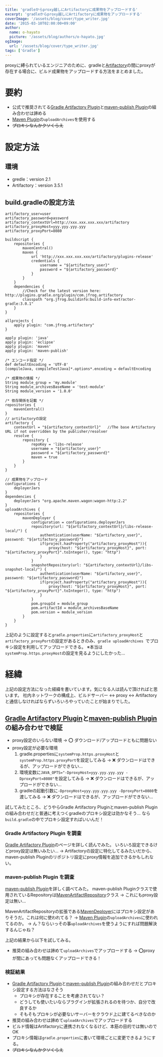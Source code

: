 ```yaml
---
title: 'gradleからproxy越しにArtifactoryに成果物をアップロードする'
excerpt: 'gradleからproxy越しにArtifactoryに成果物をアップロードする'
coverImage: '/assets/blog/cover/type_writer.jpg'
date: '2015-03-10T02:00:00+09:00'
author:
  name: o-hayato
  picture: '/assets/blog/authors/o-hayato.jpg'
ogImage:
  url: '/assets/blog/cover/type_writer.jpg'
tags: ['Gradle']
---
```


proxyに縛られているエンジニアのために、gradleと[Artifactory](http://www.jfrog.com/open-source/)の間にproxyが存在する場合に、ビルド成果物をアップロードする方法をまとめました。

# 要約

* 公式で推奨されてる[Gradle Artifactory Plugin](https://www.jfrog.com/confluence/display/RTF/Gradle+Artifactory+Plugin)と[maven-publish Plugin](https://gradle.org/docs/current/userguide/publishing_maven.html)の組み合わせは諦める
* [Maven Plugin](http://gradle.org/docs/current/userguide/maven_plugin.html)の`uploadArchives`を使用する
* ~~プロキシなんかクソくらえ~~

# 設定方法

## 環境
* gredle：version 2.1
* Artifactory：version 3.5.1

## build.gradleの設定方法

```
artifactory_user=user
artifactory_password=password
artifactory_contextUrl=http://xxx.xxx.xxx.xxx/artifactory
artifactory_proxyHost=yyy.yyy.yyy.yyy
artifactory_proxyPort=8080
```

```
buildscript {
    repositories {
        mavenCentral()
        maven {
            url 'http://xxx.xxx.xxx.xxx/artifactory/plugins-release'
            credentials {
                username = "${artifactory_user}"
                password = "${artifactory_password}"
            }
        }
    }
    dependencies {
        //Check for the latest version here: http://plugins.gradle.org/plugin/com.jfrog.artifactory
        classpath "org.jfrog.buildinfo:build-info-extractor-gradle:3.0.1"
    }
}

allprojects {
    apply plugin: "com.jfrog.artifactory"
}

apply plugin: 'java'
apply plugin: 'eclipse'
apply plugin: 'maven'
apply plugin: 'maven-publish'

/* エンコード指定 */
def defaultEncoding = 'UTF-8'
[compileJava, compileTestJava]*.options*.encoding = defaultEncoding

/* 成果物の情報 */
String module_group = 'my.module'
String module_archivesBaseName = 'test-module'
String module_version = '1.0.0'

/* 依存関係を記載 */
repositories {
    mavenCentral()
}
// artifactoryの設定
artifactory {
    contextUrl = "${artifactory_contextUrl}"   //The base Artifactory URL if not overridden by the publisher/resolver
    resolve {
        repository {
            repoKey = 'libs-release'
            username = "${artifactory_user}"
            password = "${artifactory_password}"
            maven = true
        }
    }
}

// 成果物をアップロード
configurations {
    deployerJars
}
dependencies {
    deployerJars "org.apache.maven.wagon:wagon-http:2.2"
}
uploadArchives {
    repositories {
        mavenDeployer {
            configuration = configurations.deployerJars
            repository(url: "${artifactory_contextUrl}/libs-release-local/") {
                authentication(userName: "${artifactory_user}", password: "${artifactory_password}")
                if(project.hasProperty("artifactory_proxyHost")){
                    proxy(host: "${artifactory_proxyHost}", port: "${artifactory_proxyPort}".toInteger(), type: "http")
                }
            }
            snapshotRepository(url: "${artifactory_contextUrl}/libs-snapshot-local/") {
                authentication(userName: "${artifactory_user}", password: "${artifactory_password}")
                if(project.hasProperty("artifactory_proxyHost")){
                    proxy(host: "${artifactory_proxyHost}", port: "${artifactory_proxyPort}".toInteger(), type: "http")
                }
            }
            pom.groupId = module_group
            pom.artifactId = module_archivesBaseName
            pom.version = module_version
        }
    }
}
```

上記のように設定すると`gradle.properties`に`artifactory_proxyHost`と`artifactory_proxyPort`の設定があるときのみ、`gradle uploadArchives `でプロキシ設定を利用してアップロードできる。
※本当は`systemProp.https.proxyHost`の設定を見るようにしたかった…

# 経緯

上記の設定方法になった経緯を書いています。気になる人は読んで頂ければと思います。
社内ネットワークの構成上、ビルドサーバー ↔ proxy ↔ Artifactory と通信しなければならずいろいろやっていたことが始まりでした。

## [Gradle Artifactory Plugin](https://www.jfrog.com/confluence/display/RTF/Gradle+Artifactory+Plugin)と[maven-publish Plugin](https://gradle.org/docs/current/userguide/publishing_maven.html)の組み合わせで検証

* proxy設定のいらない環境 → :o: ダウンロード/アップロードともに問題ない
* proxy設定が必要な環境
  1. gradle.propertiesに`systemProp.https.proxyHost`と`systemProp.https.proxyPort`を設定してみる → :x: ダウンロードはできるが、アップロードができない…
  1. 環境変数に`JAVA_OPTS="-DproxyHost=yyy.yyy.yyy.yyy -DproxyPort=8080"`を設定してみる → :x: ダウンロードはできるが、アップロードができない…
  1. gradleの起動引数に`-DproxyHost=yyy.yyy.yyy.yyy -DproxyPort=8080`を渡してみる → :x: ダウンロードはできるが、アップロードができない…

試してみたところ、どうやらGradle Artifactory Pluginとmaven-publish Pluginの組み合わせだと普通に考えつくgradleのプロキシ設定は効かなそう…
なら`build.gradle`の中でプロキシ設定すればいいんだ！

### Gradle Artifactory Plugin を調査
[Gradle Artifactory Plugin](https://www.jfrog.com/confluence/display/RTF/Gradle+Artifactory+Plugin)のページを詳しく読んでみた。
いろいろ設定できるけどproxy設定は無いみたい…
→ Artifactoryの設定に特化してるみたいだから、maven-publish Pluginのリポジトリ設定にproxy情報を追加できるかもしれない。

### maven-publish Plugin を調査
[maven-publish Plugin](https://gradle.org/docs/current/userguide/publishing_maven.html)を詳しく調べてみた。
maven-publish Pluginクラスで使用されているRepositoryは[MavenArtifactRepository](https://gradle.org/docs/current/dsl/org.gradle.api.artifacts.repositories.MavenArtifactRepository.html)クラス
→ これにもproxy設定は無い…

MavenArtifactRepositoryの拡張である[MavenDeployer](https://gradle.org/docs/current/javadoc/org/gradle/api/artifacts/maven/MavenDeployer.html)にはプロキシ設定がありそうだ。これは何に使われてる？
→ [Maven Plugin](http://gradle.org/docs/current/userguide/maven_plugin.html)の`uploadArchives`に使われてるのか。
→ ん？ならいっその事`uploadArchives`を使うようにすれば問題解決するんじゃね？

上記の結果から以下を試してみる。

* 推奨の組み合わせは諦めて`uploadArchives`でアップロードする → :o:proxyが間にあっても問題なくアップロードできる！

### 検証結果
* [Gradle Artifactory Plugin](https://www.jfrog.com/confluence/display/RTF/Gradle+Artifactory+Plugin)と[maven-publish Plugin](https://gradle.org/docs/current/userguide/publishing_maven.html)の組み合わせだとプロキシ設定する方法はなさそう
  * プロキシが存在することを考慮されてない？
  * どうしても使いたいならプラグインが拡張されるのを待つか、自分で改良するか
  * そもそもプロキシが必要ないサーバーをクラウド上に建てるべきなのか
*  推奨の組み合わせは諦めて`uploadArchives`でアップロードする
  * ビルド情報はArtifactoryに連携されなくなるけど、本筋の目的では無いのでOK
  * プロキシ情報は`gradle.properties`に書いて環境ごとに変更できるようにする。
* ~~プロキシなんかクソくらえ~~
